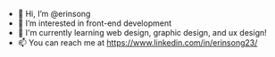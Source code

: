- 👋 Hi, I’m @erinsong
- 👀 I’m interested in front-end development
- 🌱 I'm currently learning web design, graphic design, and ux design!
- 📫 You can reach me at https://www.linkedin.com/in/erinsong23/

